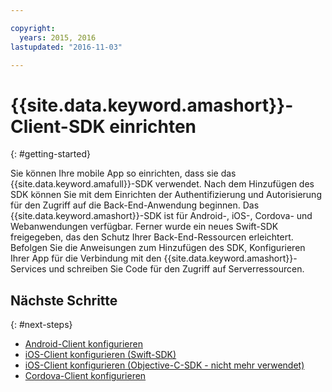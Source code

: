 ```yaml
---

copyright:
  years: 2015, 2016
lastupdated: "2016-11-03"

---
```


# {{site.data.keyword.amashort}}-Client-SDK einrichten
{: #getting-started}

Sie können Ihre mobile App so einrichten, dass sie das {{site.data.keyword.amafull}}-SDK verwendet.  Nach dem Hinzufügen des SDK können Sie mit dem Einrichten der Authentifizierung und Autorisierung für den Zugriff auf die Back-End-Anwendung beginnen. Das {{site.data.keyword.amashort}}-SDK ist für Android-, iOS-, Cordova- und Webanwendungen verfügbar. Ferner wurde ein neues Swift-SDK freigegeben, das den Schutz Ihrer Back-End-Ressourcen erleichtert. Befolgen Sie die Anweisungen zum Hinzufügen des SDK, Konfigurieren Ihrer App für die Verbindung mit den {{site.data.keyword.amashort}}-Services und schreiben Sie Code für den Zugriff auf Serverressourcen.


## Nächste Schritte
{: #next-steps}

* [Android-Client konfigurieren](getting-started-android.html)
* [iOS-Client konfigurieren (Swift-SDK)](getting-started-ios-swift-sdk.html)
* [iOS-Client konfigurieren (Objective-C-SDK - nicht mehr verwendet)](getting-started-ios.html)
* [Cordova-Client konfigurieren](getting-started-cordova.html)
